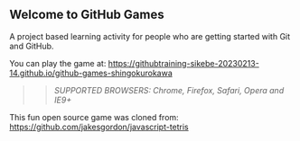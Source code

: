 ## Welcome to GitHub Games

A project based learning activity for people who are getting started with Git and GitHub.

You can play the game at: https://githubtraining-sikebe-20230213-14.github.io/github-games-shingokurokawa

>> _*SUPPORTED BROWSERS*: Chrome, Firefox, Safari, Opera and IE9+_

This fun open source game was cloned from: https://github.com/jakesgordon/javascript-tetris

